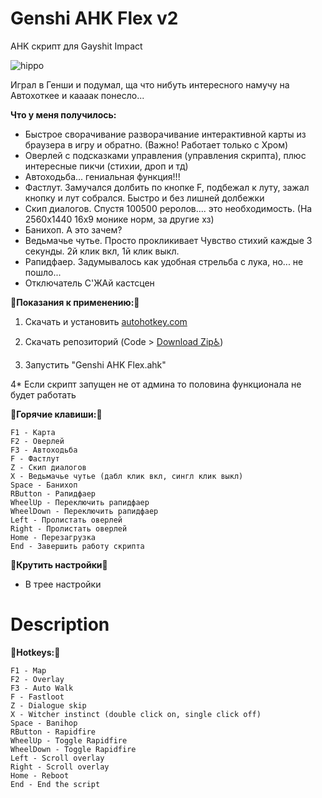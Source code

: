 # Genshi AHK Flex v2
AHK скрипт для Gayshit Impact

![hippo](https://media.giphy.com/media/YOpxW8r6f4nKXTKgdP/giphy.gif)

Играл в Генши и подумал, ща что нибуть интересного намучу на Автохоткее и каааак понесло...

__Что у меня получилось:__

- Быстрое сворачивание разворачивание интерактивной карты из браузера в игру и обратно. (Важно! Работает только с Хром)
- Оверлей с подсказками управления (управления скрипта), плюс интересные пикчи (стихии, дроп и тд)
- Автоходьба... гениальная функция!!!
- Фастлут. Замучался долбить по кнопке F, подбежал к луту, зажал кнопку и лут собрался. Быстро и без лишней долбежки
- Скип диалогов. Спустя 100500 реролов.... это необходимость. (На 2560х1440 16х9 монике норм, за другие хз)
- Банихоп. А это зачем?
- Ведьмачье чутье. Просто прокликивает Чувство стихий каждые 3 секунды. 2й клик вкл, 1й клик выкл.
- Рапидфаер. Задумывалось как удобная стрельба с лука, но... не пошло... 
- Отключатель С'ЖАй кастсцен

:memo:__Показания к применению:__:memo:

1. Скачать и установить [autohotkey.com](https://www.autohotkey.com)

2. Скачать репозиторий (Code > [Download Zip:wheelchair:](https://github.com/Kramar1337/GenshinImpact-AHK-flex/archive/main.zip))

3. Запустить "Genshi AHK Flex.ahk"

 4* Если скрипт запущен не от админа то половина функционала не будет работать

:musical_keyboard:__Горячие клавиши:__:musical_keyboard:
```
F1 - Карта
F2 - Оверлей
F3 - Автоходьба
F - Фастлут
Z - Скип диалогов
X - Ведьмачье чутье (дабл клик вкл, сингл клик выкл)
Space - Банихоп
RButton - Рапидфаер
WheelUp - Переключить рапидфаер
WheelDown - Переключить рапидфаер
Left - Пролистать оверлей
Right - Пролистать оверлей
Home - Перезагрузка
End - Завершить работу скрипта
```
:wrench:__Крутить настройки__:toilet:
- В трее настройки

# Description
:musical_keyboard:__Hotkeys:__:musical_keyboard:
```
F1 - Map
F2 - Overlay
F3 - Auto Walk
F - Fastloot
Z - Dialogue skip
X - Witcher instinct (double click on, single click off)
Space - Banihop
RButton - Rapidfire
WheelUp - Toggle Rapidfire
WheelDown - Toggle Rapidfire
Left - Scroll overlay
Right - Scroll overlay
Home - Reboot
End - End the script
```

